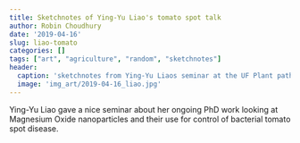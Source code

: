 ```yaml
---
title: Sketchnotes of Ying-Yu Liao's tomato spot talk
author: Robin Choudhury
date: '2019-04-16'
slug: liao-tomato
categories: []
tags: ["art", "agriculture", "random", "sketchnotes"]
header:
  caption: 'sketchnotes from Ying-Yu Liaos seminar at the UF Plant pathology department on 2019-04-16.'
  image: 'img_art/2019-04-16_liao.jpg'
---
```


Ying-Yu Liao gave a nice seminar about her ongoing PhD work looking at Magnesium Oxide nanoparticles and their use for control of bacterial tomato spot disease. 
